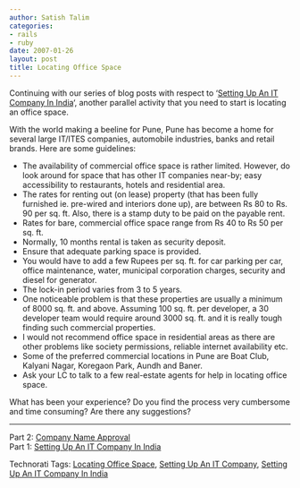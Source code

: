 ```yaml
---
author: Satish Talim
categories:
- rails
- ruby
date: 2007-01-26
layout: post
title: Locating Office Space
---
```


Continuing with our series of blog posts with respect to ‘[Setting Up An
IT Company In
India](http://rubylearning.com/blog/2007/01/20/setting-up-an-it-company-in-india/)‘,
another parallel activity that you need to start is locating an office
space. <!--more-->

With the world making a beeline for Pune, Pune has become a home for
several large IT/ITES companies, automobile industries, banks and retail
brands. Here are some guidelines:

-   The availability of commercial office space is rather limited.
    However, do look around for space that has other IT companies
    near-by; easy accessibility to restaurants, hotels and residential
    area.
-   The rates for renting out (on lease) property (that has been fully
    furnished ie. pre-wired and interiors done up), are between Rs 80 to
    Rs. 90 per sq. ft. Also, there is a stamp duty to be paid on the
    payable rent.
-   Rates for bare, commercial office space range from Rs 40 to Rs 50
    per sq. ft.
-   Normally, 10 months rental is taken as security deposit.
-   Ensure that adequate parking space is provided.
-   You would have to add a few Rupees per sq. ft. for car parking per
    car, office maintenance, water, municipal corporation charges,
    security and diesel for generator.
-   The lock-in period varies from 3 to 5 years.
-   One noticeable problem is that these properties are usually a
    minimum of 8000 sq. ft. and above. Assuming 100 sq. ft. per
    developer, a 30 developer team would require around 3000 sq. ft. and
    it is really tough finding such commercial properties.
-   I would not recommend office space in residential areas as there are
    other problems like society permissions, reliable internet
    availability etc.
-   Some of the preferred commercial locations in Pune are Boat Club,
    Kalyani Nagar, Koregaon Park, Aundh and Baner.
-   Ask your LC to talk to a few real-estate agents for help in locating
    office space.

What has been your experience? Do you find the process very cumbersome
and time consuming? Are there any suggestions?

* * * * *

Part 2: [Company Name
Approval](http://rubylearning.com/blog/2007/01/26/company-name-approval/)\
Part 1: [Setting Up An IT Company In
India](http://rubylearning.com/blog/2007/01/20/setting-up-an-it-company-in-india/)

Technorati Tags: [Locating Office
Space](http://technorati.com/tag/Locating+Office+Space), [Setting Up An
IT Company](http://technorati.com/tag/Setting+Up+An+IT+Company),
[Setting Up An IT Company In
India](http://technorati.com/tag/Setting+Up+An+IT+Company+In+India)
